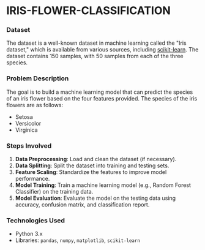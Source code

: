 # IRIS-FLOWER-CLASSIFICATION

### Dataset
The dataset is a well-known dataset in machine learning called the "Iris dataset," which is available from various sources, including [scikit-learn](https://scikit-learn.org/stable/datasets/index.html). The dataset contains 150 samples, with 50 samples from each of the three species.

### Problem Description
The goal is to build a machine learning model that can predict the species of an iris flower based on the four features provided. The species of the iris flowers are as follows:
- Setosa
- Versicolor
- Virginica

### Steps Involved
1. **Data Preprocessing**: Load and clean the dataset (if necessary).
2. **Data Splitting**: Split the dataset into training and testing sets.
3. **Feature Scaling**: Standardize the features to improve model performance.
4. **Model Training**: Train a machine learning model (e.g., Random Forest Classifier) on the training data.
5. **Model Evaluation**: Evaluate the model on the testing data using accuracy, confusion matrix, and classification report.

### Technologies Used
- Python 3.x
- Libraries: `pandas`, `numpy`, `matplotlib`, `scikit-learn`
